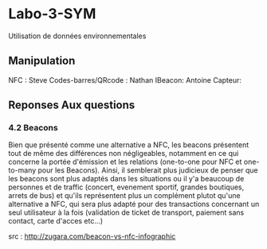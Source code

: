 # Labo-3-SYM
Utilisation de données environnementales

## Manipulation
NFC : Steve
Codes-barres/QRcode : Nathan
IBeacon: Antoine
Capteur:

## Reponses Aux questions

### 4.2 Beacons

Bien que présenté comme une alternative a NFC, les beacons présentent tout de même
des différences non négligeables, notamment en ce qui concerne la portée d'émission
et les relations (one-to-one pour NFC et one-to-many pour les Beacons). Ainsi, il
semblerait plus judicieux de penser que les beacons sont plus adaptés dans les situations
ou il y'a beaucoup de personnes et de traffic (concert, evenement sportif, grandes boutiques, arrets de bus) et qu'ils représentent plus un complément plutot qu'une alternative a NFC, qui
sera plus adapté pour des transactions concernant un seul utilisateur à la fois (validation de ticket de transport, paiement sans contact, carte d'acces etc...)

src : http://zugara.com/beacon-vs-nfc-infographic
